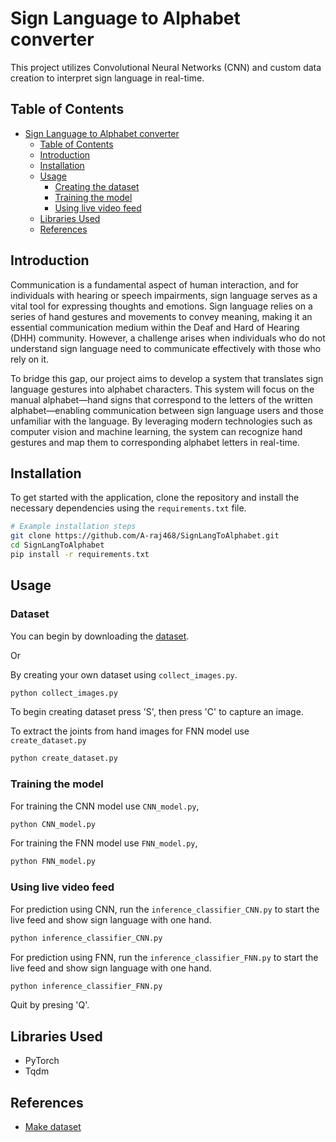 # Sign Language to Alphabet converter

This project utilizes Convolutional Neural Networks (CNN) and custom data creation to interpret sign language in real-time.

## Table of Contents

- [Sign Language to Alphabet converter](#sign-language-to-alphabet-converter)
  - [Table of Contents](#table-of-contents)
  - [Introduction](#introduction)
  - [Installation](#installation)
  - [Usage](#usage)
    - [Creating the dataset](#creating-the-dataset)
    - [Training the model](#training-the-model)
    - [Using live video feed](#using-live-video-feed)
  - [Libraries Used](#libraries-used)
  - [References](#references)

## Introduction
Communication is a fundamental aspect of human interaction, and for individuals with hearing or speech impairments, sign language serves as a vital tool for expressing thoughts and emotions. Sign language relies on a series of hand gestures and movements to convey meaning, making it an essential communication medium within the Deaf and Hard of Hearing (DHH) community. However, a challenge arises when individuals who do not understand sign language need to communicate effectively with those who rely on it.

To bridge this gap, our project aims to develop a system that translates sign language gestures into alphabet characters. This system will focus on the manual alphabet—hand signs that correspond to the letters of the written alphabet—enabling communication between sign language users and those unfamiliar with the language. By leveraging modern technologies such as computer vision and machine learning, the system can recognize hand gestures and map them to corresponding alphabet letters in real-time.

## Installation

To get started with the application, clone the repository and install the necessary dependencies using the `requirements.txt` file.

```bash
# Example installation steps
git clone https://github.com/A-raj468/SignLangToAlphabet.git
cd SignLangToAlphabet
pip install -r requirements.txt
```

## Usage

### Dataset

You can begin by downloading the [dataset](https://iitbacin-my.sharepoint.com/:f:/g/personal/210050005_iitb_ac_in/Evck4s6jkDpAuCZZm_heMEkBUh4TP8v8o_jw1ne6FMt0bQ?e=8vN32T).

Or

By creating your own dataset using `collect_images.py`.

```bash
python collect_images.py
```

To begin creating dataset press 'S', then press 'C' to capture an image.

To extract the joints from hand images for FNN model use `create_dataset.py`

```bash
python create_dataset.py
```

### Training the model

For training the CNN model use `CNN_model.py`,

```bash
python CNN_model.py
```

For training the FNN model use `FNN_model.py`,

```bash
python FNN_model.py
```

### Using live video feed

For prediction using CNN, run the `inference_classifier_CNN.py` to start the live feed and show sign language with one hand.

```bash
python inference_classifier_CNN.py
```

For prediction using FNN, run the `inference_classifier_FNN.py` to start the live feed and show sign language with one hand.

```bash
python inference_classifier_FNN.py
```

Quit by presing 'Q'.

## Libraries Used

- PyTorch
- Tqdm

## References

- [Make dataset](https://github.com/computervisioneng/sign-language-detector-python)

